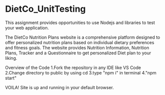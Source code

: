 ﻿# DietCo_UnitTesting <br>

This assignment provides opportunities to use Nodejs and libraries to test your web application.<br>

The DietCo Nutrition Plans website is a comprehensive platform designed to offer personalized nutrition plans based on individual dietary preferences and fitness goals. The website provides Nutrition Information, Nutrition Plans, Tracker and a Questionnaire to get personalized Diet plan to your liking.<br>

Overview of the Code 1.Fork the repository in any IDE like VS Code 2.Change directory to public by using cd 3.type "npm i" in terminal 4."npm start"<br>

VOILA! Site is up and running in your default browser.<br>

